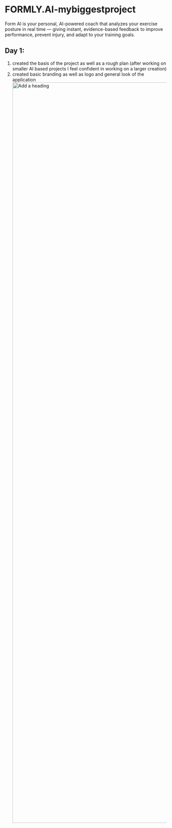 # FORMLY.AI-mybiggestproject
Form AI is your personal, AI-powered coach that analyzes your exercise posture in real time — giving instant, evidence-based feedback to improve performance, prevent injury, and adapt to your training goals.

## Day 1:
1. created the basis of the project as well as a rough plan (after working on smaller AI based projects I feel confident in working on a larger creation)
2. created basic branding as well as logo and general look of the application  <img width="1728" height="2304" alt="Add a heading" src="https://github.com/user-attachments/assets/1e4d2db0-ff4e-42da-8349-25b55dfbb901" />
